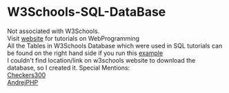 # W3Schools-SQL-DataBase
Not associated with W3Schools.\
Visit [website](https://www.w3schools.com) for tutorials on WebProgramming\
All the Tables in W3Schools Database which were used in SQL tutorials can be found on the right hand side if you run this [example](https://www.w3schools.com/sql/trysql.asp?filename=trysql_select_all)\
I couldn't find location/link on w3schools website to download the database, so I created it.
Special Mentions:\
[Checkers300](https://github.com/Checkers300/W3Schools_Database)\
[AndrejPHP](https://github.com/AndrejPHP/w3schools-database)
